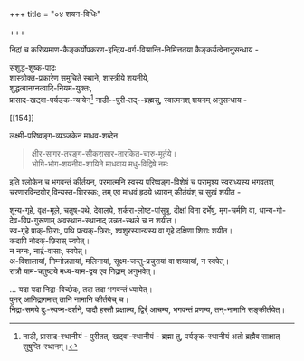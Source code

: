 +++
title = "०४ शयन-विधिः"

+++

निद्रां च करिष्यमाण-कैङ्कर्योपकरण-इन्द्रिय-वर्ग-विश्रान्ति-निमित्ततया कैङ्कर्यत्वेनानुसन्धाय - 


संशुद्ध-शुष्क-पादः  
शास्त्रोक्त-प्रकारेण समुचिते स्थाने, शास्त्रीये शयनीये,  
शुद्धत्वानग्नत्वादि-नियम-युक्तः,  
प्रासाद-खट्वा-पर्यङ्क-न्यायेन[^१_१५४] नाडी--पुरी-तद्--ब्रह्मसु, स्वात्मनश् शयनम् अनुसन्धाय -

[^१_१५४]:     
    
    नाडी, प्रासाद-स्थानीयं - पुरीतत्, खट्वा-स्थानीयं - ब्रह्मा तु, पर्यङ्क-स्थानीयं अतो ब्रह्मैव साक्षात् सुषुप्ति-स्थानम्।

[[154]]

लक्ष्मी-परिष्वङ्ग-व्यञ्जकेन माधव-शब्देन 

> क्षीर-सागर-तरङ्ग-सीकरासार-तारकित-चारु-मूर्तये।  
भोगि-भोग-शयनीय-शायिने माधवाय मधु-विद्विषे नमः 

इति श्लोकेन च भगवन्तं कीर्तयन्, परमात्मनि स्वस्य परिष्वङ्ग-विशेषं च परामृश्य स्वराध्यस्य भगवतश् चरणारविन्दयोर् विन्यस्त-शिरस्कः, तम् एव माधवं हृदये ध्यायन् कीर्तयंश् च सुखं शयीत - 

शून्य-गृहे, वृक्ष-मूले, चतुष्-पथे, देवालये, शर्करा-लोष्ट-पांसुषु, दीक्षां विना दर्भेषु, मृग-चर्मणि वा, धान्य-गो-देव-विप्र-गुरूणाम् अवस्थान-स्थानाद् उन्नत-स्थले च न शयीत।  
स्व-गृहे प्राक्-छिराः, पथि प्रत्यक्-छिराः, श्वशुरस्यान्यस्य वा गृहे दक्षिणा शिराः शयीत।  
कदापि नोदक्-छिरास् स्वपेत्।  
न नग्नः, नार्द्र-वासाः, स्वपेत्।  
अ-विशालायां, निम्नोन्नतायां, मलिनायां, सूक्ष्म-जन्तु-प्रचुरायां वा शय्यायां, न स्वपेत्।  
रात्रौ याम-चतुष्टये मध्य-याम-द्वय एव निद्राम् अनुभवेत्।  

… यदा यदा निद्रा-विच्छेदः, तदा तदा भगवन्तं ध्यायेत्।  
पुनर् आनिद्रागमात् तानि नामानि कीर्तयेच् च।  
निद्रा-समये दुः-स्वप्न-दर्शने, पादौ हस्तौ प्रक्षाल्य, द्विर्र् आचम्य, भगवन्तं प्रणम्य, तन्-नामानि सङ्कीर्तयेत्।

